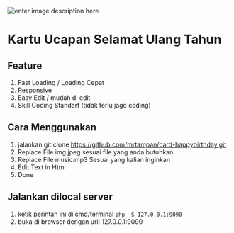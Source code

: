 
![enter image description here](https://i.ibb.co/ry6HN74/image.png)

# Kartu Ucapan Selamat Ulang Tahun
## Feature
 1. Fast Loading / Loading Cepat
 2. Responsive 
 3. Easy Edit / mudah di edit
 4. Skill Coding Standart (tidak terlu jago coding)
 
## Cara Menggunakan
1.  jalankan
git clone https://github.com/mrtampan/card-happybirthday.git
2. Replace File img.jpeg sesuai file yang anda butuhkan
3. Replace File music.mp3 Sesuai yang kalian inginkan
4. Edit Text in Html
5. Done

## Jalankan dilocal server
1. ketik perintah ini di cmd/terminal 
``
php -S 127.0.0.1:9090
``
2. buka di browser dengan url: 
127.0.0.1:9090